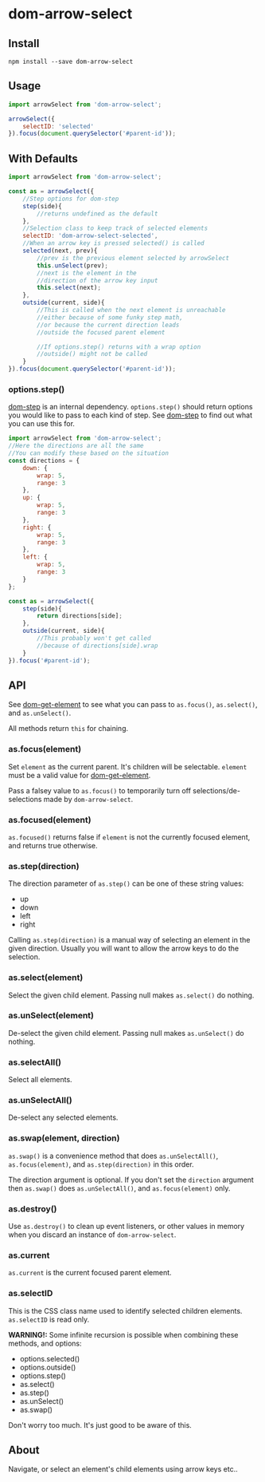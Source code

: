 dom-arrow-select
========

Install
----

`npm install --save dom-arrow-select`

Usage
---

```javascript
import arrowSelect from 'dom-arrow-select';

arrowSelect({
    selectID: 'selected'
}).focus(document.querySelector('#parent-id'));
```

With Defaults
---------

```javascript
import arrowSelect from 'dom-arrow-select';

const as = arrowSelect({
    //Step options for dom-step
    step(side){
        //returns undefined as the default
    },
    //Selection class to keep track of selected elements
    selectID: 'dom-arrow-select-selected',
    //When an arrow key is pressed selected() is called
    selected(next, prev){
        //prev is the previous element selected by arrowSelect
        this.unSelect(prev);
        //next is the element in the
        //direction of the arrow key input
        this.select(next);
    },
    outside(current, side){
        //This is called when the next element is unreachable
        //either because of some funky step math,
        //or because the current direction leads
        //outside the focused parent element

        //If options.step() returns with a wrap option
        //outside() might not be called
    }
}).focus(document.querySelector('#parent-id'));
```

### options.step()

[dom-step](https://github.com/hollowdoor/dom_step) is an internal dependency. `options.step()` should return options you would like to pass to each kind of step. See [dom-step](https://github.com/hollowdoor/dom_step) to find out what you can use this for.

```javascript
import arrowSelect from 'dom-arrow-select';
//Here the directions are all the same
//You can modify these based on the situation
const directions = {
    down: {
        wrap: 5,
        range: 3
    },
    up: {
        wrap: 5,
        range: 3
    },
    right: {
        wrap: 5,
        range: 3
    },
    left: {
        wrap: 5,
        range: 3
    }
};

const as = arrowSelect({
    step(side){
        return directions[side];
    },
    outside(current, side){
        //This probably won't get called
        //because of directions[side].wrap
    }
}).focus('#parent-id');
```

API
---

See [dom-get-element](https://github.com/hollowdoor/dom_get_element) to see what you can pass to `as.focus()`, `as.select()`, and `as.unSelect()`.

All methods return `this` for chaining.

### as.focus(element)

Set `element` as the current parent. It's children will be selectable. `element` must be a valid value for [dom-get-element](https://github.com/hollowdoor/dom_get_element).

Pass a falsey value to `as.focus()` to temporarily turn off selections/de-selections made by `dom-arrow-select`.

### as.focused(element)

`as.focused()` returns false if `element` is not the currently focused element, and returns true otherwise.

### as.step(direction)

The direction parameter of `as.step()` can be one of these string values:

* up
* down
* left
* right

Calling `as.step(direction)` is a manual way of selecting an element in the given direction. Usually you will want to allow the arrow keys to do the selection.

### as.select(element)

Select the given child element. Passing null makes `as.select()` do nothing.

### as.unSelect(element)

De-select the given child element. Passing null makes `as.unSelect()` do nothing.

### as.selectAll()

Select all elements.

### as.unSelectAll()

De-select any selected elements.

### as.swap(element, direction)

`as.swap()` is a convenience method that does `as.unSelectAll()`, `as.focus(element)`, and `as.step(direction)` in this order.

The direction argument is optional. If you don't set the `direction` argument then `as.swap()` does `as.unSelectAll()`, and `as.focus(element)` only.

### as.destroy()

Use `as.destroy()` to clean up event listeners, or other values in memory when you discard an instance of `dom-arrow-select`.

### as.current

`as.current` is the current focused parent element.

### as.selectID

This is the CSS class name used to identify selected children elements. `as.selectID` is read only.

**WARNING!:** Some infinite recursion is possible when combining these methods, and options:

* options.selected()
* options.outside()
* options.step()
* as.select()
* as.step()
* as.unSelect()
* as.swap()

Don't worry too much. It's just good to be aware of this.

About
---

Navigate, or select an element's child elements using arrow keys etc..

